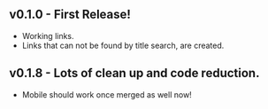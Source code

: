 ## v0.1.0 - First Release!

-   Working links.
-   Links that can not be found by title search, are created.

## v0.1.8 - Lots of clean up and code reduction.

-   Mobile should work once merged as well now!
